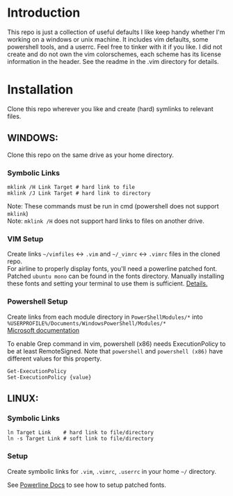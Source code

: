 # Introduction
This repo is just a collection of useful defaults I like keep handy whether I'm working on a windows or unix machine. It includes vim defaults, some powershell tools, and a userrc. Feel free to tinker with it if you like. I did not create and do not own the vim colorschemes, each scheme has its license information in the header. See the readme in the .vim directory for details.

# Installation
Clone this repo wherever you like and create (hard) symlinks to relevant files.

## WINDOWS:
Clone this repo on the same drive as your home directory. 

### Symbolic Links
```
mklink /H Link Target # hard link to file
mklink /J Link Target # hard link to directory
```
Note: These commands must be run in cmd (powershell does not support `mklink`)  
Note: `mklink /H` does not support hard links to files on another drive.  

### VIM Setup
Create links `~/vimfiles` <-> `.vim` and `~/_vimrc` <-> `.vimrc` files in the cloned repo.  
For airline to properly display fonts, you'll need a powerline patched font. Patched `ubuntu mono` can be found in the fonts directory. Manually installing these fonts and setting your terminal to use them is sufficient. [Details.](https://powerline.readthedocs.io/en/latest/installation/linux.html#fonts-installation)

### Powershell Setup
Create links from each module directory in `PowerShellModules/*` into `%USERPROFILE%/Documents/WindowsPowerShell/Modules/*`  
[Microsoft documentation](https://docs.microsoft.com/en-us/powershell/scripting/learn/ps101/09-functions?view=powershell-7.1)

To enable Grep command in vim, powershell (x86) needs ExecutionPolicy to be at least RemoteSigned. Note that `powershell` and `powershell (x86)` have different values for this property.
``` 
Get-ExecutionPolicy 
Set-ExecutionPolicy {value}
```

## LINUX:
### Symbolic Links
```
ln Target Link    # hard link to file/directory
ln -s Target Link # soft link to file/directory
```

### Setup
Create symbolic links for `.vim`, `.vimrc`, `.userrc` in your home `~/` directory.

See [Powerline Docs](https://powerline.readthedocs.io/en/latest/installation/linux.html#fonts-installation) to see how to setup patched fonts.

